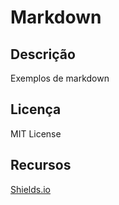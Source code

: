 # Markdown
## Descrição
Exemplos de markdown
## Licença
MIT License
## Recursos
[Shields.io](https://shields.io/)